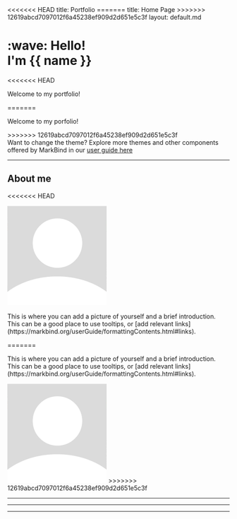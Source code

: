 <frontmatter>
<<<<<<< HEAD
  title: Portfolio
=======
  title: Home Page
>>>>>>> 12619abcd7097012f6a45238ef909d2d651e5c3f
  layout: default.md
</frontmatter>

<br>

<div class="bg-dark text-white px-2 py-5 mb-4">
  <div class="container">
    <h1 class="display-5 no-index"><md>:wave:</md> Hello!<br>I'm {{ name }}</h1>
<<<<<<< HEAD
    <p class="lead">Welcome to my portfolio!</p>
=======
    <p class="lead">Welcome to my porfolio!</p>
>>>>>>> 12619abcd7097012f6a45238ef909d2d651e5c3f
  </div>
</div>

<box type="tip">
  Want to change the theme? Explore more themes and other components offered by MarkBind in our <a href="https://markbind.org/userGuide/authoringContents.html" target="_blank">user guide here</a>
</box>

---

## About me

<<<<<<< HEAD
<div class="card mb-3">
  <div class="row" >
    <div class="col-3">
      <img src='./contents/assets/default_profile_pic.png' alt='default-profile-pic'/>
    </div>
    <div class="col-9">
      <div class="card-body">
        <p class="card-text">This is where you can add a picture of yourself and a brief introduction. This can be a good place to use <tooltip content="Add more information here" placement="top">tooltips</tooltip>, or <md>[add relevant links](https://markbind.org/userGuide/formattingContents.html#links)</md>.</p>
      </div>
    </div>
  </div>
</div>
=======
<p>
  This is where you can add a picture of yourself and a brief introduction. This can be a good place to 
  use <tooltip content="Add more information here" placement="top">tooltips</tooltip>, or 
  <md>[add relevant links](https://markbind.org/userGuide/formattingContents.html#links)</md>.
</p>

<img src='./contents/assests/default_profile_pic.png' alt='default-profile-pic'/>
>>>>>>> 12619abcd7097012f6a45238ef909d2d651e5c3f

---

<include src="contents/skills.md"/>

---

<include src="contents/experience.md"/>

---

<include src="contents/projects.md"/>



